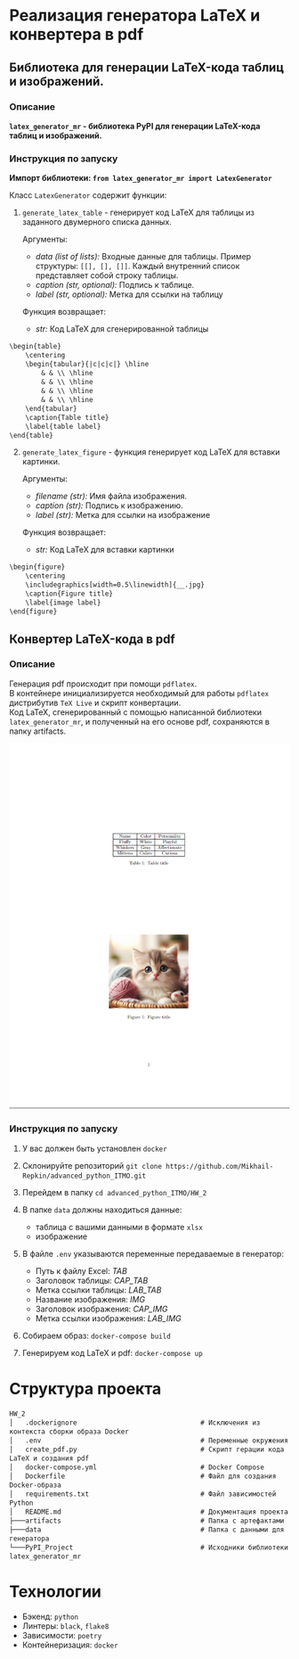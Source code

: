 # Реализация генератора LaTeX и конвертера в pdf

## Библиотека для генерации LaTeX-кода таблиц и изображений.

### Описание

**`latex_generator_mr` - библиотека PyPI для генерации LaTeX-кода таблиц и изображений.**

### Инструкция по запуску

**Импорт библиотеки: `from latex_generator_mr import LatexGenerator`**

Класс `LatexGenerator` содержит функции:
1) `generate_latex_table` - генерирует код LaTeX для таблицы из заданного двумерного списка данных.      

    Аргументы:  
    * *data (list of lists):* Входные данные для таблицы. Пример структуры: `[[], [], []]`. Каждый внутренний список представляет собой строку таблицы.
    * *caption (str, optional):* Подпись к таблице.
    * *label (str, optional):* Метка для ссылки на таблицу    

    Функция возвращает:
   * *str:* Код LaTeX для сгенерированной таблицы
  
```
\begin{table}
	\centering
	\begin{tabular}{|c|c|c|} \hline
		& & \\ \hline
		& & \\ \hline
		& & \\ \hline
		& & \\ \hline
	\end{tabular}
	\caption{Table title}
	\label{table label}
\end{table}
```

2) `generate_latex_figure` - функция генерирует код LaTeX для вставки картинки.    
    
    Аргументы:
    * *filename (str):* Имя файла изображения.    
    * *caption (str):* Подпись к изображению.    
    * *label (str):* Метка для ссылки на изображение       

    Функция возвращает:
    * *str:* Код LaTeX для вставки картинки

```
\begin{figure}
	\centering
	\includegraphics[width=0.5\linewidth]{__.jpg}
	\caption{Figure title}
	\label{image label}
\end{figure}
```

## Конвертер LaTeX-кода в pdf

### Описание
Генерация pdf происходит при помощи `pdflatex`.    
В контейнере инициализируется необходимый для работы `pdflatex` дистрибутив `TeX Live` и скрипт конвертации.    
Код LaTeX, сгенерированный с помощью написанной библиотеки `latex_generator_mr`, и полученный на его основе pdf, сохраняются в папку artifacts.

![alt text](artifacts/image.png)


### Инструкция по запуску
1. У вас должен быть установлен `docker`
1. Склонируйте репозиторий `git clone https://github.com/Mikhail-Repkin/advanced_python_ITMO.git`
2. Перейдем в папку `cd advanced_python_ITMO/HW_2`
3. В папке `data` должны находиться данные:    
    * таблица с вашими данными в формате `xlsx`
    * изображение

4. В файле `.env` указываются переменные передаваемые в генератор:
    * Путь к файлу Excel: *TAB*
    * Заголовок таблицы: *CAP_TAB*
    * Метка ссылки таблицы: *LAB_TAB*
    * Название изображения: *IMG*
    * Заголовок изображения: *CAP_IMG* 
    * Метка ссылки изображения: *LAB_IMG*
5. Собираем образ: `docker-compose build`
6. Генерируем код LaTeX и pdf: `docker-compose up`

# Структура проекта
```shell
HW_2
│   .dockerignore                               # Исключения из контекста сборки образа Docker
│   .env                                        # Переменные окружения
│   create_pdf.py                               # Скрипт герации кода LaTeX и создания pdf
│   docker-compose.yml                          # Docker Compose
│   Dockerfile                                  # Файл для создания Docker-образа
│   requirements.txt                            # Файл зависимостей Python
│   README.md                                   # Документация проекта
├───artifacts                                   # Папка с артефактами
├───data                                   	    # Папка с данными для генератора
└───PyPI_Project                                # Исходники библиотеки latex_generator_mr
```

# Технологии

* Бэкенд: `python`
* Линтеры: `black`, `flake8`
* Зависимости: `poetry`
* Контейнеризация: `docker`
